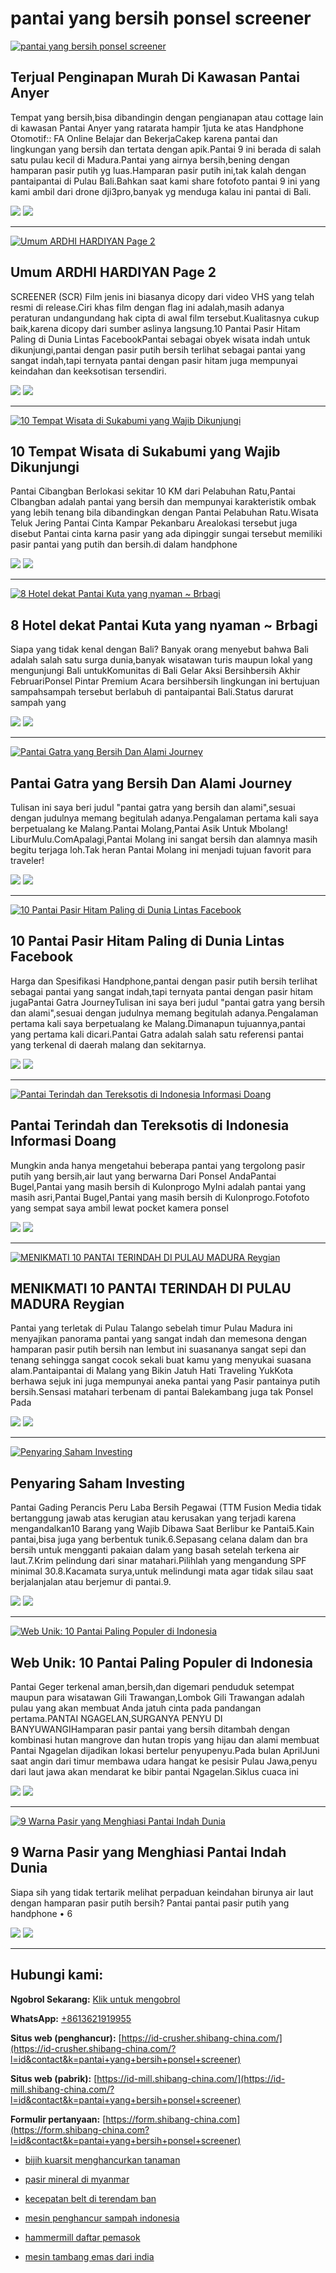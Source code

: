 # pantai yang bersih ponsel screener

<a href="https://swt.shibang-china.com/?l=id&img&k=pantai+yang+bersih+ponsel+screener" target="_blank">![pantai yang bersih ponsel screener](http://static.shibang-china.com/all-800x300/141.jpg)</a>

## Terjual Penginapan Murah Di Kawasan Pantai Anyer
Tempat yang bersih,bisa dibandingin dengan pengianapan atau cottage lain di kawasan Pantai Anyer yang ratarata hampir 1juta ke atas Handphone Otomotif:: FA Online Belajar dan BekerjaCakep karena pantai dan lingkungan yang bersih dan tertata dengan apik.Pantai 9 ini berada di salah satu pulau kecil di Madura.Pantai yang airnya bersih,bening dengan hamparan pasir putih yg luas.Hamparan pasir putih ini,tak kalah dengan pantaipantai di Pulau Bali.Bahkan saat kami share fotofoto pantai 9 ini yang kami ambil dari drone dji3pro,banyak yg menduga kalau ini pantai di Bali.


<a href="https://whatsapp.shibangsoft.com/WhatsApp.php" target="_blank" title="WhatsApp">![](http://static.shibang-china.com/icon/whatsapp.png)</a> <a href="https://swt.shibang-china.com/?l=id&icon&k=pantai+yang+bersih+ponsel+screener" target="_blank">![](http://static.shibang-china.com/icon/chat-id.png)</a>

---

<a href="https://swt.shibang-china.com/?l=id&img&k=pantai+yang+bersih+ponsel+screener" target="_blank">![Umum ARDHI HARDIYAN Page 2](http://static.shibang-china.com/all-800x300/774.jpg)</a>

## Umum ARDHI HARDIYAN Page 2
SCREENER (SCR) Film jenis ini biasanya dicopy dari video VHS yang telah resmi di release.Ciri khas film dengan flag ini adalah,masih adanya peraturan undangundang hak cipta di awal film tersebut.Kualitasnya cukup baik,karena dicopy dari sumber aslinya langsung.10 Pantai Pasir Hitam Paling di Dunia Lintas FacebookPantai sebagai obyek wisata indah untuk dikunjungi,pantai dengan pasir putih bersih terlihat sebagai pantai yang sangat indah,tapi ternyata pantai dengan pasir hitam juga mempunyai keindahan dan keeksotisan tersendiri.


<a href="https://whatsapp.shibangsoft.com/WhatsApp.php" target="_blank" title="WhatsApp">![](http://static.shibang-china.com/icon/whatsapp.png)</a> <a href="https://swt.shibang-china.com/?l=id&icon&k=pantai+yang+bersih+ponsel+screener" target="_blank">![](http://static.shibang-china.com/icon/chat-id.png)</a>

---

<a href="https://swt.shibang-china.com/?l=id&img&k=pantai+yang+bersih+ponsel+screener" target="_blank">![10 Tempat Wisata di Sukabumi yang Wajib Dikunjungi](http://static.shibang-china.com/all-800x300/1480.jpg)</a>

## 10 Tempat Wisata di Sukabumi yang Wajib Dikunjungi
Pantai Cibangban Berlokasi sekitar 10 KM dari Pelabuhan Ratu,Pantai CIbangban adalah pantai yang bersih dan mempunyai karakteristik ombak yang lebih tenang bila dibandingkan dengan Pantai Pelabuhan Ratu.Wisata Teluk Jering Pantai Cinta Kampar Pekanbaru Arealokasi tersebut juga disebut Pantai cinta karna pasir yang ada dipinggir sungai tersebut memiliki pasir pantai yang putih dan bersih.di dalam handphone


<a href="https://whatsapp.shibangsoft.com/WhatsApp.php" target="_blank" title="WhatsApp">![](http://static.shibang-china.com/icon/whatsapp.png)</a> <a href="https://swt.shibang-china.com/?l=id&icon&k=pantai+yang+bersih+ponsel+screener" target="_blank">![](http://static.shibang-china.com/icon/chat-id.png)</a>

---

<a href="https://swt.shibang-china.com/?l=id&img&k=pantai+yang+bersih+ponsel+screener" target="_blank">![8 Hotel dekat Pantai Kuta yang nyaman ~ Brbagi](http://static.shibang-china.com/all-800x300/1368.jpg)</a>

## 8 Hotel dekat Pantai Kuta yang nyaman ~ Brbagi
Siapa yang tidak kenal dengan Bali? Banyak orang menyebut bahwa Bali adalah salah satu surga dunia,banyak wisatawan turis maupun lokal yang mengunjungi Bali untukKomunitas di Bali Gelar Aksi Bersihbersih Akhir FebruariPonsel Pintar Premium Acara bersihbersih lingkungan ini bertujuan sampahsampah tersebut berlabuh di pantaipantai Bali.Status darurat sampah yang


<a href="https://whatsapp.shibangsoft.com/WhatsApp.php" target="_blank" title="WhatsApp">![](http://static.shibang-china.com/icon/whatsapp.png)</a> <a href="https://swt.shibang-china.com/?l=id&icon&k=pantai+yang+bersih+ponsel+screener" target="_blank">![](http://static.shibang-china.com/icon/chat-id.png)</a>

---

<a href="https://swt.shibang-china.com/?l=id&img&k=pantai+yang+bersih+ponsel+screener" target="_blank">![Pantai Gatra yang Bersih Dan Alami Journey](http://static.shibang-china.com/all-800x300/1442.jpg)</a>

## Pantai Gatra yang Bersih Dan Alami Journey
Tulisan ini saya beri judul "pantai gatra yang bersih dan alami",sesuai dengan judulnya memang begitulah adanya.Pengalaman pertama kali saya berpetualang ke Malang.Pantai Molang,Pantai Asik Untuk Mbolang! LiburMulu.ComApalagi,Pantai Molang ini sangat bersih dan alamnya masih begitu terjaga loh.Tak heran Pantai Molang ini menjadi tujuan favorit para traveler!


<a href="https://whatsapp.shibangsoft.com/WhatsApp.php" target="_blank" title="WhatsApp">![](http://static.shibang-china.com/icon/whatsapp.png)</a> <a href="https://swt.shibang-china.com/?l=id&icon&k=pantai+yang+bersih+ponsel+screener" target="_blank">![](http://static.shibang-china.com/icon/chat-id.png)</a>

---

<a href="https://swt.shibang-china.com/?l=id&img&k=pantai+yang+bersih+ponsel+screener" target="_blank">![10 Pantai Pasir Hitam Paling di Dunia Lintas Facebook](http://static.shibang-china.com/all-800x300/677.jpg)</a>

## 10 Pantai Pasir Hitam Paling di Dunia Lintas Facebook
Harga dan Spesifikasi Handphone,pantai dengan pasir putih bersih terlihat sebagai pantai yang sangat indah,tapi ternyata pantai dengan pasir hitam jugaPantai Gatra JourneyTulisan ini saya beri judul "pantai gatra yang bersih dan alami",sesuai dengan judulnya memang begitulah adanya.Pengalaman pertama kali saya berpetualang ke Malang.Dimanapun tujuannya,pantai yang pertama kali dicari.Pantai Gatra adalah salah satu referensi pantai yang terkenal di daerah malang dan sekitarnya.


<a href="https://whatsapp.shibangsoft.com/WhatsApp.php" target="_blank" title="WhatsApp">![](http://static.shibang-china.com/icon/whatsapp.png)</a> <a href="https://swt.shibang-china.com/?l=id&icon&k=pantai+yang+bersih+ponsel+screener" target="_blank">![](http://static.shibang-china.com/icon/chat-id.png)</a>

---

<a href="https://swt.shibang-china.com/?l=id&img&k=pantai+yang+bersih+ponsel+screener" target="_blank">![Pantai Terindah dan Tereksotis di Indonesia Informasi Doang](http://static.shibang-china.com/all-800x300/477.jpg)</a>

## Pantai Terindah dan Tereksotis di Indonesia Informasi Doang
Mungkin anda hanya mengetahui beberapa pantai yang tergolong pasir putih yang bersih,air laut yang berwarna Dari Ponsel AndaPantai Bugel,Pantai yang masih bersih di Kulonprogo MyIni adalah pantai yang masih asri,Pantai Bugel,Pantai yang masih bersih di Kulonprogo.Fotofoto yang sempat saya ambil lewat pocket kamera ponsel


<a href="https://whatsapp.shibangsoft.com/WhatsApp.php" target="_blank" title="WhatsApp">![](http://static.shibang-china.com/icon/whatsapp.png)</a> <a href="https://swt.shibang-china.com/?l=id&icon&k=pantai+yang+bersih+ponsel+screener" target="_blank">![](http://static.shibang-china.com/icon/chat-id.png)</a>

---

<a href="https://swt.shibang-china.com/?l=id&img&k=pantai+yang+bersih+ponsel+screener" target="_blank">![MENIKMATI 10 PANTAI TERINDAH DI PULAU MADURA Reygian](http://static.shibang-china.com/all-800x300/633.jpg)</a>

## MENIKMATI 10 PANTAI TERINDAH DI PULAU MADURA Reygian
Pantai yang terletak di Pulau Talango sebelah timur Pulau Madura ini menyajikan panorama pantai yang sangat indah dan memesona dengan hamparan pasir putih bersih nan lembut ini suasananya sangat sepi dan tenang sehingga sangat cocok sekali buat kamu yang menyukai suasana alam.Pantaipantai di Malang yang Bikin Jatuh Hati Traveling YukKota berhawa sejuk ini juga mempunyai aneka pantai yang Pasir pantainya putih bersih.Sensasi matahari terbenam di pantai Balekambang juga tak Ponsel Pada


<a href="https://whatsapp.shibangsoft.com/WhatsApp.php" target="_blank" title="WhatsApp">![](http://static.shibang-china.com/icon/whatsapp.png)</a> <a href="https://swt.shibang-china.com/?l=id&icon&k=pantai+yang+bersih+ponsel+screener" target="_blank">![](http://static.shibang-china.com/icon/chat-id.png)</a>

---

<a href="https://swt.shibang-china.com/?l=id&img&k=pantai+yang+bersih+ponsel+screener" target="_blank">![Penyaring Saham Investing](http://static.shibang-china.com/all-800x300/662.jpg)</a>

## Penyaring Saham Investing
Pantai Gading Perancis Peru Laba Bersih Pegawai (TTM Fusion Media tidak bertanggung jawab atas kerugian atau kerusakan yang terjadi karena mengandalkan10 Barang yang Wajib Dibawa Saat Berlibur ke Pantai5.Kain pantai,bisa juga yang berbentuk tunik.6.Sepasang celana dalam dan bra bersih untuk mengganti pakaian dalam yang basah setelah terkena air laut.7.Krim pelindung dari sinar matahari.Pilihlah yang mengandung SPF minimal 30.8.Kacamata surya,untuk melindungi mata agar tidak silau saat berjalanjalan atau berjemur di pantai.9.


<a href="https://whatsapp.shibangsoft.com/WhatsApp.php" target="_blank" title="WhatsApp">![](http://static.shibang-china.com/icon/whatsapp.png)</a> <a href="https://swt.shibang-china.com/?l=id&icon&k=pantai+yang+bersih+ponsel+screener" target="_blank">![](http://static.shibang-china.com/icon/chat-id.png)</a>

---

<a href="https://swt.shibang-china.com/?l=id&img&k=pantai+yang+bersih+ponsel+screener" target="_blank">![Web Unik: 10 Pantai Paling Populer di Indonesia](http://static.shibang-china.com/all-800x300/1434.jpg)</a>

## Web Unik: 10 Pantai Paling Populer di Indonesia
Pantai Geger terkenal aman,bersih,dan digemari penduduk setempat maupun para wisatawan Gili Trawangan,Lombok Gili Trawangan adalah pulau yang akan membuat Anda jatuh cinta pada pandangan pertama.PANTAI NGAGELAN,SURGANYA PENYU DI BANYUWANGIHamparan pasir pantai yang bersih ditambah dengan kombinasi hutan mangrove dan hutan tropis yang hijau dan alami membuat Pantai Ngagelan dijadikan lokasi bertelur penyupenyu.Pada bulan AprilJuni saat angin dari timur membawa udara hangat ke pesisir Pulau Jawa,penyu dari laut jawa akan mendarat ke bibir pantai Ngagelan.Siklus cuaca ini


<a href="https://whatsapp.shibangsoft.com/WhatsApp.php" target="_blank" title="WhatsApp">![](http://static.shibang-china.com/icon/whatsapp.png)</a> <a href="https://swt.shibang-china.com/?l=id&icon&k=pantai+yang+bersih+ponsel+screener" target="_blank">![](http://static.shibang-china.com/icon/chat-id.png)</a>

---

<a href="https://swt.shibang-china.com/?l=id&img&k=pantai+yang+bersih+ponsel+screener" target="_blank">![9 Warna Pasir yang Menghiasi Pantai Indah Dunia](http://static.shibang-china.com/all-800x300/215.jpg)</a>

## 9 Warna Pasir yang Menghiasi Pantai Indah Dunia
Siapa sih yang tidak tertarik melihat perpaduan keindahan birunya air laut dengan hamparan pasir putih bersih? Pantai pantai pasir putih yang handphone • 6

<a href="https://whatsapp.shibangsoft.com/WhatsApp.php" target="_blank" title="WhatsApp">![](http://static.shibang-china.com/icon/whatsapp.png)</a> <a href="https://swt.shibang-china.com/?l=id&icon&k=pantai+yang+bersih+ponsel+screener" target="_blank">![](http://static.shibang-china.com/icon/chat-id.png)</a>

---
## Hubungi kami:

**Ngobrol Sekarang:** [Klik untuk mengobrol](https://swt.shibang-china.com?l=id&contact&k=pantai+yang+bersih+ponsel+screener)

**WhatsApp:**  [+8613621919955](https://whatsapp.shibangsoft.com/WhatsApp.php)

**Situs web (penghancur):** [https://id-crusher.shibang-china.com/](https://id-crusher.shibang-china.com/?l=id&contact&k=pantai+yang+bersih+ponsel+screener)

**Situs web (pabrik):** [https://id-mill.shibang-china.com/](https://id-mill.shibang-china.com/?l=id&contact&k=pantai+yang+bersih+ponsel+screener)

**Formulir pertanyaan:** [https://form.shibang-china.com](https://form.shibang-china.com?l=id&contact&k=pantai+yang+bersih+ponsel+screener)

* [bijih kuarsit menghancurkan tanaman](../41/bijih%20kuarsit%20menghancurkan%20tanaman.md)

* [pasir mineral di myanmar](../48/pasir%20mineral%20di%20myanmar.md)

* [kecepatan belt di terendam ban](../46/kecepatan%20belt%20di%20terendam%20ban.md)

* [mesin penghancur sampah indonesia](../50/mesin%20penghancur%20sampah%20indonesia.md)

* [hammermill daftar pemasok](../45/hammermill%20daftar%20pemasok.md)

* [mesin tambang emas dari india](../47/mesin%20tambang%20emas%20dari%20india.md)